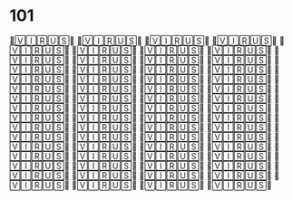 # 101
🥶🅅🄸🅁🅄🅂🥶 🥶🅅🄸🅁🅄🅂🥶 🥶🅅🄸🅁🅄🅂🥶 🥶🅅🄸🅁🅄🅂🥶 🥶🅅🄸🅁🅄🅂🥶 🥶🅅🄸🅁🅄🅂🥶 🥶🅅🄸🅁🅄🅂🥶 🥶🅅🄸🅁🅄🅂🥶 🥶🅅🄸🅁🅄🅂🥶 🥶🅅🄸🅁🅄🅂🥶 🥶🅅🄸🅁🅄🅂🥶 🥶🅅🄸🅁🅄🅂🥶 🥶🅅🄸🅁🅄🅂🥶 🥶🅅🄸🅁🅄🅂🥶 🥶🅅🄸🅁🅄🅂🥶 🥶🅅🄸🅁🅄🅂🥶 🥶🅅🄸🅁🅄🅂🥶 🥶🅅🄸🅁🅄🅂🥶 🥶🅅🄸🅁🅄🅂🥶 🥶🅅🄸🅁🅄🅂🥶 🥶🅅🄸🅁🅄🅂🥶 🥶🅅🄸🅁🅄🅂🥶 🥶🅅🄸🅁🅄🅂🥶 🥶🅅🄸🅁🅄🅂🥶 🥶🅅🄸🅁🅄🅂🥶 🥶🅅🄸🅁🅄🅂🥶 🥶🅅🄸🅁🅄🅂🥶 🥶🅅🄸🅁🅄🅂🥶 🥶🅅🄸🅁🅄🅂🥶 🥶🅅🄸🅁🅄🅂🥶 🥶🅅🄸🅁🅄🅂🥶 🥶🅅🄸🅁🅄🅂🥶 🥶🅅🄸🅁🅄🅂🥶 🥶🅅🄸🅁🅄🅂🥶 🥶🅅🄸🅁🅄🅂🥶 🥶🅅🄸🅁🅄🅂🥶 🥶🅅🄸🅁🅄🅂🥶 🥶🅅🄸🅁🅄🅂🥶 🥶🅅🄸🅁🅄🅂🥶 🥶🅅🄸🅁🅄🅂🥶 🥶🅅🄸🅁🅄🅂🥶 🥶🅅🄸🅁🅄🅂🥶 🥶🅅🄸🅁🅄🅂🥶 🥶🅅🄸🅁🅄🅂🥶 🥶🅅🄸🅁🅄🅂🥶 🥶🅅🄸🅁🅄🅂🥶 🥶🅅🄸🅁🅄🅂🥶 🥶🅅🄸🅁🅄🅂🥶 🥶🅅🄸🅁🅄🅂🥶 🥶🅅🄸🅁🅄🅂🥶 🥶🅅🄸🅁🅄🅂🥶 🥶🅅🄸🅁🅄🅂🥶 🥶🅅🄸🅁🅄🅂🥶 🥶🅅🄸🅁🅄🅂🥶 🥶🅅🄸🅁🅄🅂🥶 🥶🅅🄸🅁🅄🅂🥶 🥶🅅🄸🅁🅄🅂🥶 🥶🅅🄸🅁🅄🅂🥶 🥶🅅🄸🅁🅄🅂🥶 🥶🅅🄸🅁🅄🅂🥶 🥶🅅🄸🅁🅄🅂🥶 🥶🅅🄸🅁🅄🅂🥶 🥶🅅🄸🅁🅄🅂🥶 🥶🅅🄸🅁🅄🅂🥶
